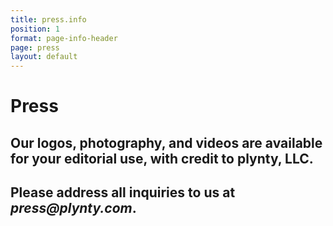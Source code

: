 ```yaml
---
title: press.info
position: 1
format: page-info-header
page: press
layout: default
---
```


# Press

## Our logos, photography, and videos are available for your editorial use, with credit to plynty, LLC.

## Please address all inquiries to us at _press@plynty.com_.

